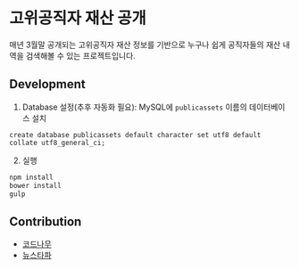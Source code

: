 고위공직자 재산 공개
================
매년 3월말 공개되는 고위공직자 재산 정보를 기반으로 누구나 쉽게 공직자들의 재산 내역을 검색해볼 수 있는 프로젝트입니다.

Development
-----------

1. Database 설정(추후 자동화 필요): MySQL에 `publicassets` 이름의 데이터베이스 설치

  ```mysql
  create database publicassets default character set utf8 default collate utf8_general_ci;
  ```

2. 실행

  ```bash
  npm install
  bower install
  gulp
  ```

Contribution
------------
- [코드나무](http://codenamu.org)
- [뉴스타파](http://newstapa.org)
